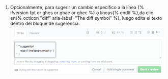 1. Opcionalmente, para sugerir un cambio específico a la línea {% ifversion fpt or ghes or ghae or ghec %} o líneas{% endif %},da clic en{% octicon "diff" aria-label="The diff symbol" %}, luego edita el texto dentro del bloque de sugerencia. ![Bloque de sugerencia](/assets/images/help/pull_requests/suggestion-block.png)
